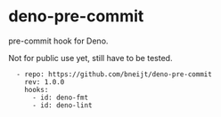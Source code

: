 # deno-pre-commit

pre-commit hook for Deno.

Not for public use yet, still have to be tested.

```
  - repo: https://github.com/bneijt/deno-pre-commit
    rev: 1.0.0
    hooks:
      - id: deno-fmt
      - id: deno-lint
```
